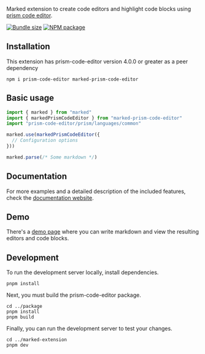 Marked extension to create code editors and highlight code blocks using [prism code editor](https://github.com/FIameCaster/prism-code-editor).

[![Bundle size](https://img.shields.io/bundlephobia/minzip/marked-prism-code-editor?label=size)](https://bundlephobia.com/package/marked-prism-code-editor)
[![NPM package](https://img.shields.io/npm/v/marked-prism-code-editor)](https://npmjs.com/marked-prism-code-editor)

## Installation

This extension has prism-code-editor version 4.0.0 or greater as a peer dependency

    npm i prism-code-editor marked-prism-code-editor

## Basic usage

```js
import { marked } from "marked"
import { markedPrismCodeEditor } from "marked-prism-code-editor"
import "prism-code-editor/prism/languages/common"

marked.use(markedPrismCodeEditor({
  // Configuration options
}))

marked.parse(/* Some markdown */)
```

## Documentation

For more examples and a detailed description of the included features, check the [documentation website](https://prism-code-editor.netlify.app/markdown-plugins/getting-started).

## Demo

There's a [demo page](https://marked-pce.netlify.app) where you can write markdown and view the resulting editors and code blocks.

## Development

To run the development server locally, install dependencies.

    pnpm install

Next, you must build the prism-code-editor package.

    cd ../package
    pnpm install
    pnpm build

Finally, you can run the development server to test your changes.

    cd ../marked-extension
    pnpm dev

